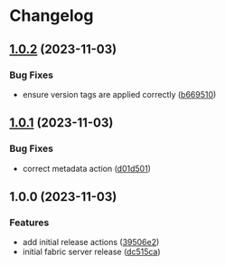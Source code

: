 # Changelog

## [1.0.2](https://github.com/AnthonyPorthouse/fabric-server/compare/v1.0.1...v1.0.2) (2023-11-03)


### Bug Fixes

* ensure version tags are applied correctly ([b669510](https://github.com/AnthonyPorthouse/fabric-server/commit/b669510c92313e041d5b600ce05f74078720c0d2))

## [1.0.1](https://github.com/AnthonyPorthouse/fabric-server/compare/v1.0.0...v1.0.1) (2023-11-03)


### Bug Fixes

* correct metadata action ([d01d501](https://github.com/AnthonyPorthouse/fabric-server/commit/d01d501dc964606ea6f43268546532173830713f))

## 1.0.0 (2023-11-03)


### Features

* add initial release actions ([39506e2](https://github.com/AnthonyPorthouse/fabric-server/commit/39506e28fac2b59529f1e783ac37f94b29e6e5c2))
* initial fabric server release ([dc515ca](https://github.com/AnthonyPorthouse/fabric-server/commit/dc515caa0886e7d45377fd1c1b7fb97bc210b8de))

